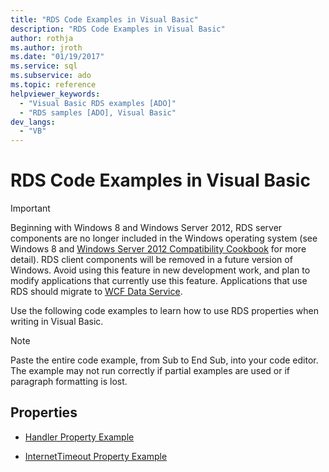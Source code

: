 ```yaml
---
title: "RDS Code Examples in Visual Basic"
description: "RDS Code Examples in Visual Basic"
author: rothja
ms.author: jroth
ms.date: "01/19/2017"
ms.service: sql
ms.subservice: ado
ms.topic: reference
helpviewer_keywords:
  - "Visual Basic RDS examples [ADO]"
  - "RDS samples [ADO], Visual Basic"
dev_langs:
  - "VB"
---
```

# RDS Code Examples in Visual Basic
> [!IMPORTANT]
>  Beginning with Windows 8 and Windows Server 2012, RDS server components are no longer included in the Windows operating system (see Windows 8 and [Windows Server 2012 Compatibility Cookbook](https://www.microsoft.com/download/details.aspx?id=27416) for more detail). RDS client components will be removed in a future version of Windows. Avoid using this feature in new development work, and plan to modify applications that currently use this feature. Applications that use RDS should migrate to [WCF Data Service](/dotnet/framework/wcf/).  
  
 Use the following code examples to learn how to use RDS properties when writing in Visual Basic.  
  
> [!NOTE]
>  Paste the entire code example, from Sub to End Sub, into your code editor. The example may not run correctly if partial examples are used or if paragraph formatting is lost.  
  
## Properties  
  
-   [Handler Property Example](./handler-property-example-vb.md)  
  
-   [InternetTimeout Property Example](./internettimeout-property-example-vb.md)